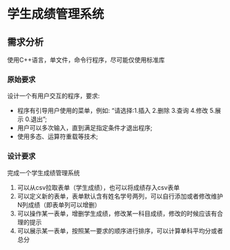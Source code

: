 # 学生成绩管理系统

## 需求分析

使用C++语言，单文件，命令行程序，尽可能仅使用标准库

### 原始要求

设计一个有用户交互的程序，要求:

- 程序有引导用户使用的菜单，例如:
“请选择:1.插入 2.删除 3.查询 4.修改 5.展示 0.退出”;
- 用户可以多次输入，直到满足指定条件才退出程序;
- 使用多态、运算符重载等技术;

### 设计要求

完成一个学生成绩管理系统

1. 可以从csv拉取表单（学生成绩），也可以将成绩存入csv表单
2. 可以定义新的表单，表单默认含有姓名学号两列，可以自行添加或者修改维护N列成绩（即表单列可以增删）
3. 可以操作某一表单，增删学生成绩，修改某一科目成绩，修改的时候应该有合理的提示
4. 可以展示某一表单，按照某一要求的顺序进行排序，可以计算单科平均分或者总分